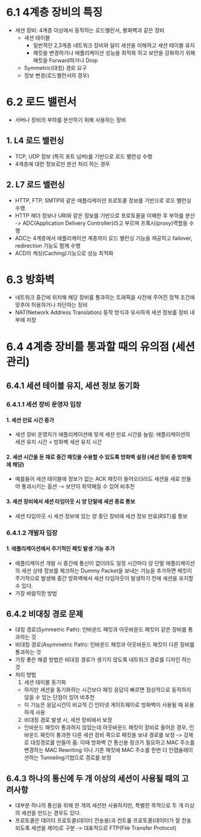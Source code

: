 # 6.1 4계층 장비의 특징
- 세션 장비: 4계층 이상에서 동작하는 로드밸런서, 봥화벽과 같은 장비
    - 세션 테이블
        - 일반적인 2,3계층 네트워크 장비와 달리 세션을 이해하고 세션 테이블 유지
        - 패킷을 변경하거나 애플리케이션 성능을 최적화 하고 보안을 강화하기 위해 패킷을 Forward하거나 Drop
    - Symmetric(대칭) 경로 요구
    - 정보 변경(로드밸런서의 경우)

# 6.2 로드 밸런서
- 서버나 장비의 부하를 분산하기 위해 사용하는 장비
## 1. L4 로드 밸런싱
- TCP, UDP 정보 (특히 포트 넘버)를 기반으로 로드 밸런싱 수행
- 4계층에 대한 정보로만 분산 처리 하는 경우
## 2. L7 로드 밸런싱
- HTTP, FTP, SMTP와 같은 애플리케이션 프로토콜 정보를 기반으로 로드 밸런싱 수행
- HTTP 헤더 정보나 URI와 같은 정보를 기반으로 프로토콜을 이해한 후 부하를 분산 -> ADC(Application Delivery Controller)라고 부르며 프록시(proxy)역할을 수행
- ADC는 4계층에서 애플리케이션 계층까지 로드 밸런싱 기능을 제공하고 failover, redirection 기능도 함께 수행
- ACD의 캐싱(Caching)기능으로 성능 최적화

# 6.3 방화벽
- 네트워크 중간에 위치해 해당 장비를 통과하는 트래픽을 사전에 주어진 정책 조건에 맞추어 허용하거나 차단하는 장비
- NAT(Network Address Translation) 동작 방식과 유사하게 세션 정보를 장비 내부에 저장

# 6.4 4계층 장비를 통과할 때의 유의점 (세션 관리)
## 6.4.1 세션 테이블 유지, 세션 정보 동기화
### 6.4.1.1 세션 장비 운영자 입장
#### 1. 세션 만료 시간 증가
- 세션 장비 운영자가 애플리케이션에 맞게 세션 만료 시간을 늘림: 애플리케이션의 세션 유지 시간 < 방화벽 세션 유지 시간
#### 2. 세션 시간을 둔 채로 중간 패킷을 수용할 수 있도록 방화벽 설정 (세션 장비 중 방화벽에 해당)
- 예를들어 세션 테이블에 정보가 없는 ACK 패킷이 들어오더라도 세션을 새로 만들어 통과시키는 옵션 -> 보안이 취약해질 수 있어 비추천
#### 3. 세션 장비에서 세션 타임아웃 시 양 단말에 세션 종료 통보
- 세션 타임아웃 시 세션 정보에 있는 양 종단 장비에 세션 정보 만료(RST)를 통보

### 6.4.1.2 개발자 입장
#### 1. 애플리케이션에서 주기적인 패킷 발생 기능 추가
- 애플리케이션 개발 시 중간에 통신이 없더라도 일정 시간마다 양 단말 애플리케이션의 세션 상태 정보를 체크하는 Dummy Packet을 보내는 기능을 추가하면 패킷이 주기적으로 발생해 중간 방화벽에서 세션 타임아웃이 발생하기 전에 세션을 유지할 수 있다.
- 가장 바람직한 방법

## 6.4.2 비대칭 경로 문제
- 대칭 경로(Symmetric Path): 인바운드 패킷과 아웃바운드 패킷이 같은 장비를 통과하는 것
- 비대칭 경로(Asymmetric Path): 인바운드 패킷과 아웃바둔드 패킷이 다른 장비를 통과하는 것
- 가장 좋은 해결 방법은 비대칭 경로가 생기지 않도록 네트워크 경로를 디자인 하는 것
- 처리 방법
    1. 세션 테이블 동기화
    - 하지만 세션을 동기화하는 시간보다 패킷 응답이 빠르면 정상적으로 동작하지 않을 수 있는 단점이 있어 비추천
    - 이 기능은 응답시간이 비교적 긴 인터넷 게이트웨이로 방화벽이 사용될 때 유용하게 사용
    2. 비대칭 경로 발생 시, 세션 장비에서 보정
    - 인바운드 패킷이 통과하지 않았는데 아웃바운드 패킷이 장비로 들어온 경우, 인바운드 패킷이 통과한 다른 세션 장비 쪽으로 패킷을 보내 경로를 보정 -> 강제로 대칭경로를 만들어 줌: 이때 방화벽 간 통신용 링크가 필요하고 MAC 주소를 변경하는 MAC Rewriting 이나 기존 패킷에 MAC 주소를 한번 더 인캡슐레이션하는 Tunneling기법으로 경로를 보정

## 6.4.3 하나의 통신에 두 개 이상의 세션이 사용될 때의 고려사항
- 대부분 하나의 통신을 위해 한 개의 세션만 사용하지만, 특별한 목적으로 두 개 이상의 세션을 만드는 경우도 있다.
- 프로토콜은 데이터 프로토콜(데이터 전송용)과 컨트롤 프로토콜(데이터가 잘 전송되도록 세션을 제어)로 구분 -> 대표적으로 FTP(File Transfer Protocol)